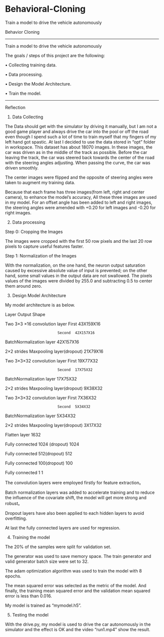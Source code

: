# Behavioral-Cloning

Train a model to drive the vehicle autonomously

Behavior Cloning
________________________________________

Train a model to drive the vehicle autonomously

The goals / steps of this project are the following:

•	Collecting training data.

•	Data processing.

•	Design the Model Architecture.

•	Train the model. 

________________________________________
Reflection

1.	Data Collecting

The Data should get with the simulator by driving it manually, but I am not a good game player and always drive the car into the pool or off the road even though I spend such a lot of time to train myself that my fingers of my left hand got spastic. At last I decided to use the data stored in “opt” folder in workspace. This dataset has about 18070 images. In these images, the car was driven as in the middle of the track as possible.  Before the car leaving the track,  the car was steered back towards the center of the road with the steering angles adjusting. When passing the curve, the car was driven smoothly.

The center images were flipped and the opposite of steering angles were taken to augment my training data.

Because that each frame has three images(from left, right and center camera), to enhance the model’s accuracy, All these three images are used in my model. For an offset angle has been added to left and right images, the steering angles were amended with +0.20 for left images and -0.20 for right images. 

2.	Data processing

Step 0: Cropping the Images

The images were cropped with the first 50 row pixels and the last 20 row pixels to capture useful features faster.

Step 1: Normalization of  the Images

With the normalization, on the one hand, the neuron output saturation caused by excessive absolute value of input is prevented; on the other hand, some small values in the output data are not swallowed. The pixels values of the images were divided by 255.0 and subtracting 0.5 to center them around zero.

3.	Design Model Architecture

My model architecture is as below.

Layer                                  Output Shape

Two 3×3 ×16 convolution layer	First	43X159X16

	                        Second	42X157X16
				
BatchNormalization layer	        42X157X16

2×2 strides Maxpooling layer(dropout)	21X79X16

Two 3×3×32 convolution layer	First	19X77X32

	                        Second	17X75X32
				
BatchNormalization layer	        17X75X32

2×2 strides Maxpooling layer(dropout)	9X38X32

Two 3×3×32 convolution layer	First	7X36X32

	                        Second	5X34X32
				
BatchNormalization layer	        5X34X32

2×2 strides Maxpooling layer(dropout)	3X17X32

Flatten layer	                        1632

Fully connected 1024 (dropout)	        1024

Fully connected 512(dropout)	        512

Fully connected 100(dropout)	        100

Fully connected 1	                1

The convolution layers were employed firstly for feature extraction。

Batch normalization layers was added to accelerate training and to reduce the influence of the covariate shift, the model will get more strong and robust。

Dropout layers have also been applied to each hidden layers to avoid overfitting.

At last the fully connected layers are used for regression.

4.	Training the model

The 20% of the samples were split for validation set.

The generator  was used to save memory space. The train generator and valid generator batch size were set to 32.

The adam optimization algorithm was used to train the model with 8 epochs.

 The mean squared error was selected as the metric of the model. And finally, the training mean squared error and the validation mean squared error is less than 0.016.
 
My model is trained as “mymodel.h5”.

5.	Testing the model

With the drive.py, my model is used to drive the car autonomously in the simulator and the effect is OK and the video “run1.mp4” show the result.
